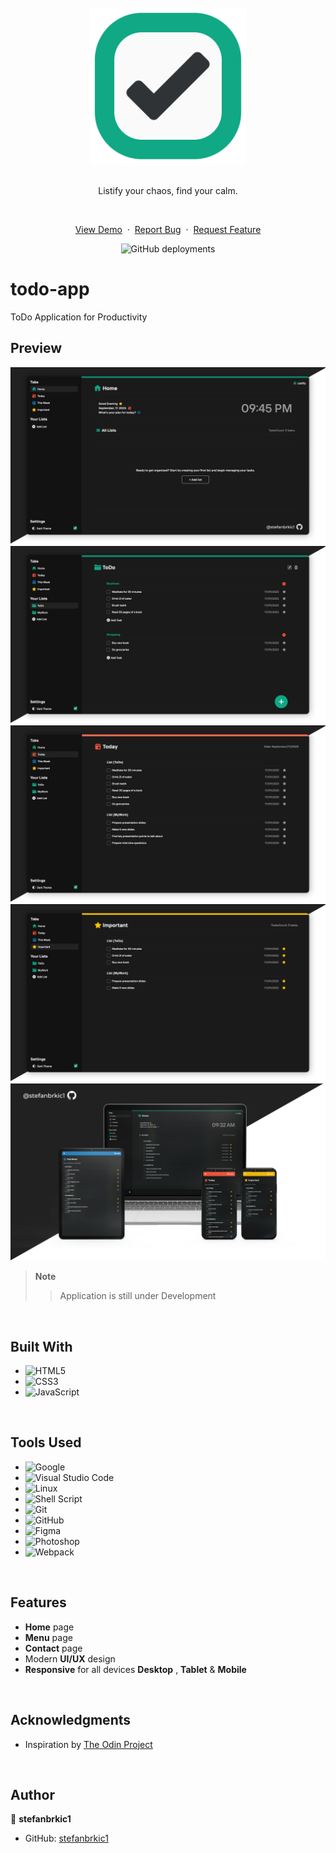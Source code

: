 <br>

<div align="center">
<img src="./src/img/task.png" alt="Listify" width="250">
<br>
<br>
  
Listify your chaos, find your calm.

<br>
  <p>
    <a href="">View Demo</a>
    &nbsp;·&nbsp;
    <a href="">Report Bug</a>
    &nbsp;·&nbsp;
    <a href="">Request Feature</a>
  </p>
</div>

<!-- Badges -->
<div align="center">

  ![GitHub deployments](https://img.shields.io/github/deployments/0xabdulkhalid/weatherwise/production?style=for-the-badge&logo=vercel&logoColor=white&label=Vercel%20Deployement&labelColor=%23000&color=white)

</div>


# todo-app
ToDo Application for Productivity

<!-- ABOUT THE PROJECT -->
## Preview

![LandingPagePreview](./src/img/GitHub(MainPage).jpg)
![Preview](./src/img/GitHub(MainPage)3.jpg)
![Preview](./src/img/GitHub(MainPage)4.jpg)
![Preview](./src/img/GitHub(MainPage)5.jpg)
![Preview](./src/img/GitHub(Devices).jpg)

> **Note**  
>> Application is still under Development

<br>

## Built With

- ![HTML5](https://img.shields.io/badge/html5-%23E34F26.svg?style=for-the-badge&logo=html5&logoColor=white)   
- ![CSS3](https://img.shields.io/badge/css3-%231572B6.svg?style=for-the-badge&logo=css3&logoColor=white)   
- ![JavaScript](https://img.shields.io/badge/javascript-%23323330.svg?style=for-the-badge&logo=javascript&logoColor=%23F7DF1E)

<br>

## Tools Used

- ![Google](https://img.shields.io/badge/google-4285F4?style=for-the-badge&logo=google&logoColor=white)    
- ![Visual Studio Code](https://img.shields.io/badge/Visual%20Studio%20Code-0078d7.svg?style=for-the-badge&logo=visual-studio-code&logoColor=white)  
- ![Linux](https://img.shields.io/badge/linux-FCC624?style=for-the-badge&logo=linux&logoColor=black)  
- ![Shell Script](https://img.shields.io/badge/Terminal-241F31?style=for-the-badge&logo=gnu-bash&logoColor=white) 
- ![Git](https://img.shields.io/badge/git-F05032?style=for-the-badge&logo=git&logoColor=white)  
- ![GitHub](https://img.shields.io/badge/github-181717?style=for-the-badge&logo=github&logoColor=white)  
- ![Figma](https://img.shields.io/badge/figma-F24E1E?style=for-the-badge&logo=figma&logoColor=white)    
- ![Photoshop](https://img.shields.io/badge/adobephotoshop-31A8FF?style=for-the-badge&logo=adobephotoshop&logoColor=white)    
- ![Webpack](https://img.shields.io/badge/webpack-8DD6F9?style=for-the-badge&logo=webpack&logoColor=black)

<br>

## Features
- **Home** page
- **Menu** page
- **Contact** page 
- Modern **UI/UX** design
- **Responsive** for all devices **Desktop** , **Tablet** & **Mobile**

<br>

<!-- ACKNOWLEDGMENTS -->
## Acknowledgments

* Inspiration by [The Odin Project](https://www.theodinproject.com/)

<br>

## Author

👤 **stefanbrkic1**
* GitHub: [stefanbrkic1](https://github.com/stefanbrkic1)